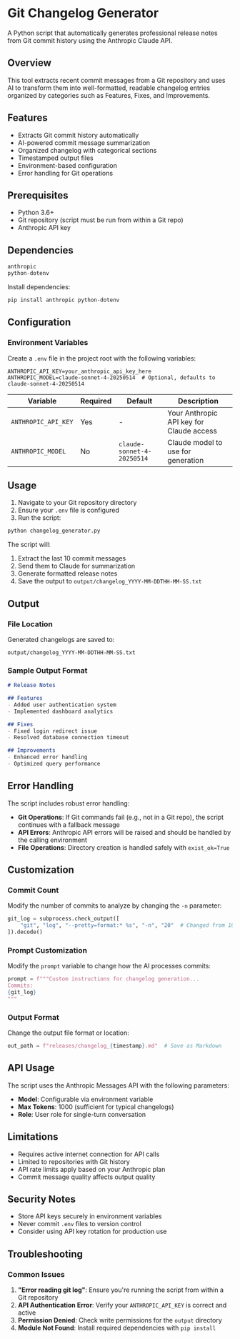 <!--
This documentation was auto-generated by Claude on 2025-05-31T15-24-48.
Source file: ./tools/changelog.py
-->

# Git Changelog Generator

A Python script that automatically generates professional release notes from Git commit history using the Anthropic Claude API.

## Overview

This tool extracts recent commit messages from a Git repository and uses AI to transform them into well-formatted, readable changelog entries organized by categories such as Features, Fixes, and Improvements.

## Features

- Extracts Git commit history automatically
- AI-powered commit message summarization
- Organized changelog with categorical sections
- Timestamped output files
- Environment-based configuration
- Error handling for Git operations

## Prerequisites

- Python 3.6+
- Git repository (script must be run from within a Git repo)
- Anthropic API key

## Dependencies

```python
anthropic
python-dotenv
```

Install dependencies:
```bash
pip install anthropic python-dotenv
```

## Configuration

### Environment Variables

Create a `.env` file in the project root with the following variables:

```env
ANTHROPIC_API_KEY=your_anthropic_api_key_here
ANTHROPIC_MODEL=claude-sonnet-4-20250514  # Optional, defaults to claude-sonnet-4-20250514
```

| Variable | Required | Default | Description |
|----------|----------|---------|-------------|
| `ANTHROPIC_API_KEY` | Yes | - | Your Anthropic API key for Claude access |
| `ANTHROPIC_MODEL` | No | `claude-sonnet-4-20250514` | Claude model to use for generation |

## Usage

1. Navigate to your Git repository directory
2. Ensure your `.env` file is configured
3. Run the script:

```bash
python changelog_generator.py
```

The script will:
1. Extract the last 10 commit messages
2. Send them to Claude for summarization
3. Generate formatted release notes
4. Save the output to `output/changelog_YYYY-MM-DDTHH-MM-SS.txt`

## Output

### File Location
Generated changelogs are saved to:
```
output/changelog_YYYY-MM-DDTHH-MM-SS.txt
```

### Sample Output Format
```markdown
# Release Notes

## Features
- Added user authentication system
- Implemented dashboard analytics

## Fixes
- Fixed login redirect issue
- Resolved database connection timeout

## Improvements
- Enhanced error handling
- Optimized query performance
```

## Error Handling

The script includes robust error handling:

- **Git Operations**: If Git commands fail (e.g., not in a Git repo), the script continues with a fallback message
- **API Errors**: Anthropic API errors will be raised and should be handled by the calling environment
- **File Operations**: Directory creation is handled safely with `exist_ok=True`

## Customization

### Commit Count
Modify the number of commits to analyze by changing the `-n` parameter:
```python
git_log = subprocess.check_output([
    "git", "log", "--pretty=format:* %s", "-n", "20"  # Changed from 10 to 20
]).decode()
```

### Prompt Customization
Modify the `prompt` variable to change how the AI processes commits:
```python
prompt = f"""Custom instructions for changelog generation...
Commits:
{git_log}
"""
```

### Output Format
Change the output file format or location:
```python
out_path = f"releases/changelog_{timestamp}.md"  # Save as Markdown
```

## API Usage

The script uses the Anthropic Messages API with the following parameters:

- **Model**: Configurable via environment variable
- **Max Tokens**: 1000 (sufficient for typical changelogs)
- **Role**: User role for single-turn conversation

## Limitations

- Requires active internet connection for API calls
- Limited to repositories with Git history
- API rate limits apply based on your Anthropic plan
- Commit message quality affects output quality

## Security Notes

- Store API keys securely in environment variables
- Never commit `.env` files to version control
- Consider using API key rotation for production use

## Troubleshooting

### Common Issues

1. **"Error reading git log"**: Ensure you're running the script from within a Git repository
2. **API Authentication Error**: Verify your `ANTHROPIC_API_KEY` is correct and active
3. **Permission Denied**: Check write permissions for the `output` directory
4. **Module Not Found**: Install required dependencies with `pip install`